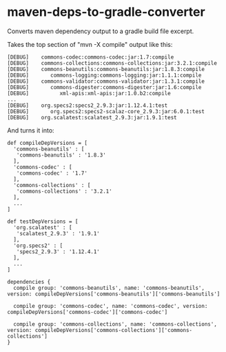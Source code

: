 maven-deps-to-gradle-converter
==============================

Converts maven dependency output to a gradle build file excerpt.

Takes the top section of "mvn -X compile" output like this:

    [DEBUG]    commons-codec:commons-codec:jar:1.7:compile
    [DEBUG]    commons-collections:commons-collections:jar:3.2.1:compile
    [DEBUG]    commons-beanutils:commons-beanutils:jar:1.8.3:compile
    [DEBUG]       commons-logging:commons-logging:jar:1.1.1:compile
    [DEBUG]    commons-validator:commons-validator:jar:1.3.1:compile
    [DEBUG]       commons-digester:commons-digester:jar:1.6:compile
    [DEBUG]          xml-apis:xml-apis:jar:1.0.b2:compile
    ...
    [DEBUG]    org.specs2:specs2_2.9.3:jar:1.12.4.1:test
    [DEBUG]       org.specs2:specs2-scalaz-core_2.9.3:jar:6.0.1:test
    [DEBUG]    org.scalatest:scalatest_2.9.3:jar:1.9.1:test


And turns it into:

    def compileDepVersions = [
      'commons-beanutils' : [
       'commons-beanutils' : '1.8.3'
      ],
      'commons-codec' : [
       'commons-codec' : '1.7'
      ],
      'commons-collections' : [
       'commons-collections' : '3.2.1'
      ],
      ...
    ]

    def testDepVersions = [
      'org.scalatest' : [
       'scalatest_2.9.3' : '1.9.1'
      ],
      'org.specs2' : [
       'specs2_2.9.3' : '1.12.4.1'
      ],
      ...
    ]

    dependencies {
      compile group: 'commons-beanutils', name: 'commons-beanutils', version: compileDepVersions['commons-beanutils']['commons-beanutils']

      compile group: 'commons-codec', name: 'commons-codec', version: compileDepVersions['commons-codec']['commons-codec']

      compile group: 'commons-collections', name: 'commons-collections', version: compileDepVersions['commons-collections']['commons-collections']
    }
